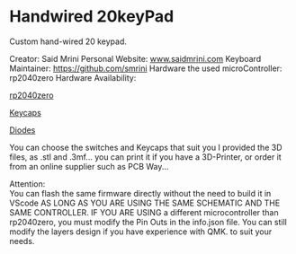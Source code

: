 # Handwired 20keyPad

Custom hand-wired 20 keypad.

Creator: Said Mrini
Personal Website: www.saidmrini.com
Keyboard Maintainer:  https://github.com/smrini
Hardware the used microController: rp2040zero
Hardware Availability: 

[rp2040zero]([url](https://es.aliexpress.com/item/1005006051130777.html?spm=a2g0o.order_list.order_list_main.5.7e11194df29kxx&gatewayAdapt=glo2esp))

[Keycaps]([url](https://es.aliexpress.com/item/1005006213262185.html?spm=a2g0o.order_list.order_list_main.131.7e11194df29kxx&gatewayAdapt=glo2esp))

[Diodes]([url](https://es.aliexpress.com/item/1005006127068810.html?spm=a2g0o.order_list.order_list_main.105.7e11194df29kxx&gatewayAdapt=glo2esp))

You can choose the switches and Keycaps that suit you
I provided the 3D files, as .stl and .3mf... you can print it if you have a 3D-Printer, or order it from an online supplier such as PCB Way...

Attention:   
    You can flash the same firmware directly without the need to build it in VScode AS LONG AS YOU ARE USING THE SAME SCHEMATIC AND THE SAME CONTROLLER.
    IF YOU ARE USING a different microcontroller than rp2040zero, you must modify the Pin Outs in the info.json file.
    You can still modify the layers design if you have experience with QMK. to suit your needs.
